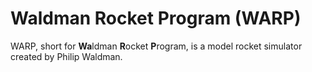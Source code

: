 # Waldman Rocket Program (WARP)

WARP, short for **Wa**ldman **R**ocket **P**rogram, is a model rocket simulator created by Philip Waldman.
